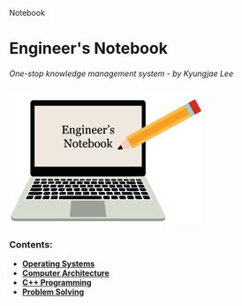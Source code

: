 Notebook

# Engineer's Notebook

###### One-stop knowledge management system - by Kyungjae Lee



<img src="./wallpaper.png" alt="io-system" width="350">

### Contents: 

* **<a href="./operating-systems">Operating Systems</a>**
* **<a href="./computer-architecture">Computer Architecture</a>**
* **<a href="./cpp-programming">C++ Programming</a>**
* **<a href="./problem-solving">Problem Solving</a>**

